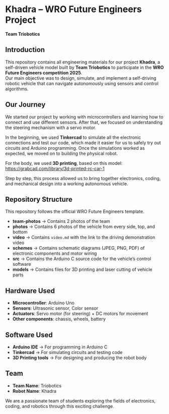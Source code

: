 # Khadra – WRO Future Engineers Project  
**Team Triobotics**

## Introduction  
This repository contains all engineering materials for our project **Khadra**, a self-driven vehicle model built by **Team Triobotics** to participate in the **WRO Future Engineers competition 2025**.  
Our main objective was to design, simulate, and implement a self-driving robotic vehicle that can navigate autonomously using sensors and control algorithms.

## Our Journey  
We started our project by working with microcontrollers and learning how to connect and use different sensors. After that, we focused on understanding the steering mechanism with a servo motor.  

In the beginning, we used **Tinkercad** to simulate all the electronic connections and test our code, which made it easier for us to safely try out circuits and Arduino programming. Once the simulations worked as expected, we moved on to building the physical robot.  

For the body, we used **3D printing**, based on this model:  
https://grabcad.com/library/3d-printed-rc-car-1  

Step by step, this process allowed us to bring together electronics, coding, and mechanical design into a working autonomous vehicle.


## Repository Structure  
This repository follows the official WRO Future Engineers template.  

- **team-photos** → Contains 2 photos of the team  
- **photos** → Contains 6 photos of the vehicle from every side, top, and bottom
- **video** → Contains `video.md` with the link to the driving demonstration video  
- **schemes** → Contains schematic diagrams (JPEG, PNG, PDF) of electronic components and motor wiring  
- **src** → Contains the Arduino C source code for the vehicle’s control software  
- **models** → Contains files for 3D printing and laser cutting of vehicle parts  


## Hardware Used  
- **Microcontroller**: Arduino Uno  
- **Sensors**: Ultrasonic sensor, Color sensor  
- **Actuators**: Servo motor (for steering) + DC motors for movement  
- **Other components**: chassis, wheels, battery   

## Software Used  
- **Arduino IDE** → For programming in Arduino C 
- **Tinkercad** → For simulating circuits and testing code  
- **3D Printing tools** → For designing and producing the robot body  
 

## Team  
- **Team Name**: Triobotics  
- **Robot Name**: Khadra  

We are a passionate team of students exploring the fields of electronics, coding, and robotics through this exciting challenge.  

  
